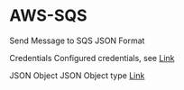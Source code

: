 # AWS-SQS
Send Message to SQS JSON Format


Credentials 
Configured credentials, see [Link](https://docs.aws.amazon.com/sdk-for-java/latest/developer-guide/get-started.html)


JSON Object 
JSON Object type [Link](https://github.com/stleary/JSON-java#json-in-java-package-orgjson)
